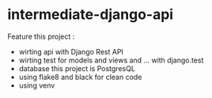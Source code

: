 # intermediate-django-api

Feature this project :
  - wirting api with Django Rest API
  - wirting test for models and views and ... with django.test
  - database this project is PostgresQL
  - using flake8 and black for clean code
  - using venv 
